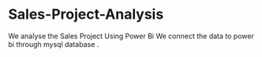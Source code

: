 # Sales-Project-Analysis
We analyse the Sales Project Using Power Bi  We connect the data to power bi through mysql database . 
